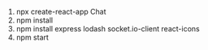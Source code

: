 1. npx create-react-app Chat
2. npm install
3. npm install express lodash socket.io-client react-icons
4. npm start
